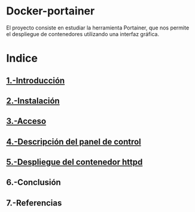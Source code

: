 # Docker-portainer
El proyecto consiste en estudiar la herramienta Portainer, que nos permite el despliegue de contenedores utilizando una interfaz gráfica.
# Indice
## [1.-Introducción](https://github.com/crisog20/docker-portainer/blob/main/1.-Introducción.md)
## [2.-Instalación](https://github.com/crisog20/docker-portainer/blob/main/2.-Instalación.md)
## [3.-Acceso](https://github.com/crisog20/docker-portainer/blob/main/3.-Acceso.md)
## [4.-Descripción del panel de control](https://github.com/crisog20/docker-portainer/blob/main/4.-Descripción%20del%20panel%20de%20control.md)
## [5.-Despliegue del contenedor httpd](https://github.com/crisog20/docker-portainer/blob/main/5.-Despliegue%20del%20contenedor%20de%20httpd.md)
## 6.-Conclusión
## 7.-Referencias
